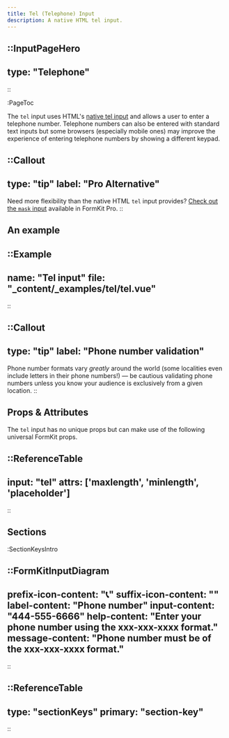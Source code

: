 ```yaml
---
title: Tel (Telephone) Input
description: A native HTML tel input.
---
```


::InputPageHero
---
type: "Telephone"
---
::

:PageToc

The `tel` input uses HTML's [native tel input](https://developer.mozilla.org/en-US/docs/Web/HTML/Element/input/tel) and allows a user to enter a telephone number. Telephone numbers can also be entered with standard text inputs but some browsers (especially mobile ones) may improve the experience of entering telephone numbers by showing a different keypad.

::Callout
---
type: "tip"
label: "Pro Alternative"
---
Need more flexibility than the native HTML `tel` input provides? <a href="/inputs/mask">Check out the `mask` input</a> available in FormKit Pro.
::


## An example

::Example
---
name: "Tel input"
file: "_content/_examples/tel/tel.vue"
---
::


::Callout
---
type: "tip"
label: "Phone number validation"
---
Phone number formats vary <em>greatly</em> around the world (some localities even include letters in their phone numbers!) — be cautious validating phone numbers unless you know your audience is exclusively from a given location.
::

## Props & Attributes

The `tel` input has no unique props but can make use of the following universal
FormKit props.

::ReferenceTable
---
input: "tel" 
attrs: ['maxlength', 'minlength', 'placeholder']
---
::


## Sections

:SectionKeysIntro

::FormKitInputDiagram
---
prefix-icon-content: "📞"
suffix-icon-content: ""
label-content: "Phone number"
input-content: "444-555-6666"
help-content: "Enter your phone number using the xxx-xxx-xxxx format."
message-content: "Phone number must be of the xxx-xxx-xxxx format."
---
::

::ReferenceTable
---
type: "sectionKeys"
primary: "section-key"
---
::


